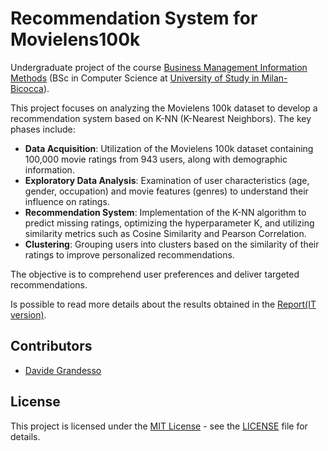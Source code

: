 # Recommendation System for Movielens100k

Undergraduate project of the course [Business Management Information Methods](https://elearning.unimib.it/course/info.php?id=37045#en) (BSc in Computer Science at [University of Study in Milan-Bicocca](https://en.unimib.it/)).

This project focuses on analyzing the Movielens 100k dataset to develop a recommendation system based on K-NN (K-Nearest Neighbors). The key phases include:

- **Data Acquisition**: Utilization of the Movielens 100k dataset containing 100,000 movie ratings from 943 users, along with demographic information.
- **Exploratory Data Analysis**: Examination of user characteristics (age, gender, occupation) and movie features (genres) to understand their influence on ratings.
- **Recommendation System**: Implementation of the K-NN algorithm to predict missing ratings, optimizing the hyperparameter K, and utilizing similarity metrics such as Cosine Similarity and Pearson Correlation.
- **Clustering**: Grouping users into clusters based on the similarity of their ratings to improve personalized recommendations.

The objective is to comprehend user preferences and deliver targeted recommendations.

Is possible to read more details about the results obtained in the [Report(IT version)](Report%20-%20IT.pdf).

## Contributors

- [Davide Grandesso](mailto:d.grandesso@campus.unimib.it)

## License

This project is licensed under the [MIT License](LICENSE) - see the [LICENSE](LICENSE) file for details.
